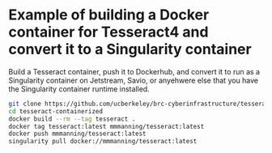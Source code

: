 # Example of building a Docker container for Tesseract4 and convert it to a Singularity container


Build a Tesseract container, push it to Dockerhub, and convert it 
to run as a Singularity container on Jetstream, Savio, or anyehwere
else that you have the Singularity container runtime installed.

```bash
git clone https://github.com/ucberkeley/brc-cyberinfrastructure/tesseract-containerized
cd tesseract-containerized
docker build --rm --tag tesseract .
docker tag tesseract:latest mmmanning/tesseract:latest
docker push mmmanning/tesseract:latest
singularity pull docker://mmmanning/tesseract:latest
```
